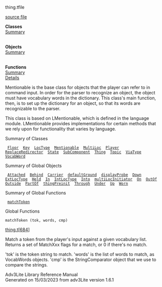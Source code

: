 ---
---
<span class="title">thing.t</span><span class="type">file</span>

[source file](../source/thing.t.html)

**Classes**  
[Summary](#_ClassSummary_)  
 

**Objects**  
[Summary](#_ObjectSummary_)  
 

**Functions**  
[Summary](#_FunctionSummary_)  
[Details](#_Functions_)

<div class="fdesc">

Mentionable is the base class for objects that the player can refer to
in command input. In order for the parser to recognize an object, the
object must have vocabulary words in the dictionary. This class's main
function, then, is to set up the dictionary for an object, so that its
words are recognizable to the parser.

This class is based on LMentionable, which is defined in the language
module. LMentionable provides implementations for certain methods that
we rely upon for functionality that varies by language.

</div>

<span id="_ClassSummary_"></span>

<div class="mjhd">

<span class="hdln">Summary of Classes</span>  

</div>

` `[`Floor`](../object/Floor.html)`  `[`Key`](../object/Key.html)`  `[`LocType`](../object/LocType.html)`  `[`Mentionable`](../object/Mentionable.html)`  `[`MultiLoc`](../object/MultiLoc.html)`  `[`Player`](../object/Player.html)`  `[`ReplaceRedirector`](../object/ReplaceRedirector.html)`  `[`State`](../object/State.html)`  `[`SubComponent`](../object/SubComponent.html)`  `[`Thing`](../object/Thing.html)`  `[`Topic`](../object/Topic.html)`  `[`ViaType`](../object/ViaType.html)`  `[`VocabWord`](../object/VocabWord.html)`  `
<span id="_ObjectSummary_"></span>

<div class="mjhd">

<span class="hdln">Summary of Global Objects</span>  

</div>

` `[`Attached`](../object/Attached.html)`  `[`Behind`](../object/Behind.html)`  `[`Carrier`](../object/Carrier.html)`  `[`defaultGround`](../object/defaultGround.html)`  `[`displayProbe`](../object/displayProbe.html)`  `[`Down`](../object/Down.html)`  `[`ExtLocType`](../object/ExtLocType.html)`  `[`Held`](../object/Held.html)`  `[`In`](../object/In.html)`  `[`IntLocType`](../object/IntLocType.html)`  `[`Into`](../object/Into.html)`  `[`multiLocInitiator`](../object/multiLocInitiator.html)`  `[`On`](../object/On.html)`  `[`OutOf`](../object/OutOf.html)`  `[`Outside`](../object/Outside.html)`  `[`PartOf`](../object/PartOf.html)`  `[`thingPreinit`](../object/thingPreinit.html)`  `[`Through`](../object/Through.html)`  `[`Under`](../object/Under.html)`  `[`Up`](../object/Up.html)`  `[`Worn`](../object/Worn.html)`  `
<span id="FunctionSummary_"></span>

<div class="mjhd">

<span class="hdln">Summary of Global Functions</span>  

</div>

` `[`matchToken`](#matchToken)`  `

<span id="_Functions_"></span>

<div class="mjhd">

<span class="hdln">Global Functions</span>  

</div>

<span id="matchToken"></span>

`matchToken (tok, words, cmp)`

[thing.t](../file/thing.t.html)\[[684](../source/thing.t.html#684)\]

<div class="desc">

Match a token from the player's input against a given vocabulary list.
Returns a set of MatchXxx flags for a match, or 0 if there's no match.

'tok' is the token string to match. 'words' is the list of words to
match, as VocabWords objects. 'cmp' is the StringComparator object that
we use to compare the strings.

</div>

<div class="ftr">

Adv3Lite Library Reference Manual  
Generated on 15/03/2023 from adv3Lite version 1.6.1

</div>
